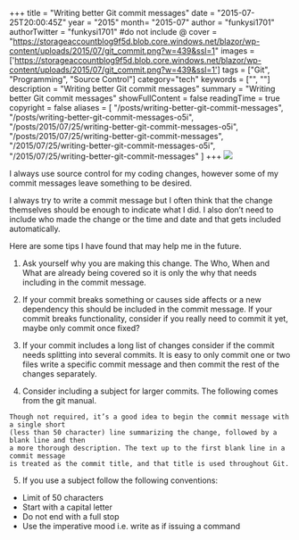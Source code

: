 +++
title = "Writing better Git commit messages"
date = "2015-07-25T20:00:45Z"
year = "2015"
month= "2015-07"
author = "funkysi1701"
authorTwitter = "funkysi1701" #do not include @
cover = "https://storageaccountblog9f5d.blob.core.windows.net/blazor/wp-content/uploads/2015/07/git_commit.png?w=439&ssl=1"
images = ['https://storageaccountblog9f5d.blob.core.windows.net/blazor/wp-content/uploads/2015/07/git_commit.png?w=439&ssl=1']
tags = ["Git", "Programming", "Source Control"]
category="tech"
keywords = ["", ""]
description =  "Writing better Git commit messages"
summary = "Writing better Git commit messages"
showFullContent = false
readingTime = true
copyright = false
aliases = [
    "/posts/writing-better-git-commit-messages",
    "/posts/writing-better-git-commit-messages-o5i",
    "/posts/2015/07/25/writing-better-git-commit-messages-o5i",
    "/posts/2015/07/25/writing-better-git-commit-messages",
    "/2015/07/25/writing-better-git-commit-messages-o5i",
    "/2015/07/25/writing-better-git-commit-messages"
]
+++
![](https://storageaccountblog9f5d.blob.core.windows.net/blazor/wp-content/uploads/2015/07/git_commit.png?w=439&ssl=1)

I always use source control for my coding changes, however some of my commit messages leave something to be desired.

I always try to write a commit message but I often think that the change themselves should be enough to indicate what I did. I also don’t need to include who made the change or the time and date and that gets included automatically.

Here are some tips I have found that may help me in the future.

1) Ask yourself why you are making this change. The Who, When and What are already being covered so it is only the why that needs including in the commit message.

2) If your commit breaks something or causes side affects or a new dependency this should be included in the commit message. If your commit breaks functionality, consider if you really need to commit it yet, maybe only commit once fixed?

3) If your commit includes a long list of changes consider if the commit needs splitting into several commits. It is easy to only commit one or two files write a specific commit message and then commit the rest of the changes separately.

4) Consider including a subject for larger commits. The following comes from the git manual.
```
Though not required, it’s a good idea to begin the commit message with a single short 
(less than 50 character) line summarizing the change, followed by a blank line and then 
a more thorough description. The text up to the first blank line in a commit message 
is treated as the commit title, and that title is used throughout Git.
```
5) If you use a subject follow the following conventions:

- Limit of 50 characters
- Start with a capital letter
- Do not end with a full stop
- Use the imperative mood i.e. write as if issuing a command